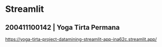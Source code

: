 # Streamlit
## 200411100142 | Yoga Tirta Permana

https://yoga-tirta-project-datamining-streamlit-app-ina62c.streamlit.app/
